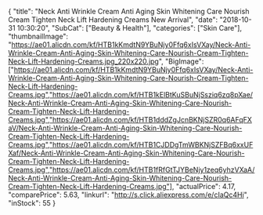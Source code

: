 {
	"title": "Neck Anti Wrinkle Cream Anti Aging Skin Whitening Care Nourish Cream Tighten Neck Lift Hardening Creams New Arrival",
	"date": "2018-10-31 10:30:20",
	"SubCat": ["Beauty & Health"],
	"categories": ["Skin Care"],
	"thumbnailImage": "https://ae01.alicdn.com/kf/HTB1kKmdtN9YBuNjy0Ffq6xIsVXay/Neck-Anti-Wrinkle-Cream-Anti-Aging-Skin-Whitening-Care-Nourish-Cream-Tighten-Neck-Lift-Hardening-Creams.jpg_220x220.jpg",
	"BigImage": ["https://ae01.alicdn.com/kf/HTB1kKmdtN9YBuNjy0Ffq6xIsVXay/Neck-Anti-Wrinkle-Cream-Anti-Aging-Skin-Whitening-Care-Nourish-Cream-Tighten-Neck-Lift-Hardening-Creams.jpg","https://ae01.alicdn.com/kf/HTB1kElBtKuSBuNjSsziq6zq8pXae/Neck-Anti-Wrinkle-Cream-Anti-Aging-Skin-Whitening-Care-Nourish-Cream-Tighten-Neck-Lift-Hardening-Creams.jpg","https://ae01.alicdn.com/kf/HTB1dddZgJcnBKNjSZR0q6AFqFXaV/Neck-Anti-Wrinkle-Cream-Anti-Aging-Skin-Whitening-Care-Nourish-Cream-Tighten-Neck-Lift-Hardening-Creams.jpg","https://ae01.alicdn.com/kf/HTB1CJDDgTmWBKNjSZFBq6xxUFXaf/Neck-Anti-Wrinkle-Cream-Anti-Aging-Skin-Whitening-Care-Nourish-Cream-Tighten-Neck-Lift-Hardening-Creams.jpg","https://ae01.alicdn.com/kf/HTB1fRfGtTJYBeNjy1zeq6yhzVXaA/Neck-Anti-Wrinkle-Cream-Anti-Aging-Skin-Whitening-Care-Nourish-Cream-Tighten-Neck-Lift-Hardening-Creams.jpg"],
	"actualPrice": 4.17,
	"comparePrice": 5.63,
	"linkurl": "http://s.click.aliexpress.com/e/cIaQc4Hi",
	"inStock": 55
}
